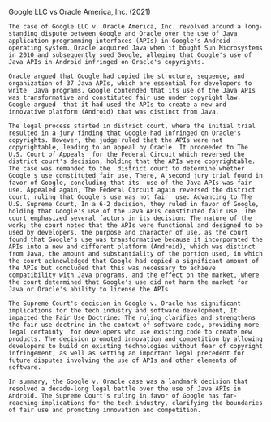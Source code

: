 Google LLC vs Oracle America, Inc. (2021)

    The case of Google LLC v. Oracle America, Inc. revolved around a long-standing dispute between Google and Oracle over the use of Java application programming interfaces (APIs) in Google's Android operating system. Oracle acquired Java when it bought Sun Microsystems in 2010 and subsequently sued Google, alleging that Google's use of Java APIs in Android infringed on Oracle's copyrights.
	
	Oracle argued that Google had copied the structure, sequence, and organization of 37 Java APIs, which are essential for developers to write  Java programs. Google contended that its use of the Java APIs was transformative and constituted fair use under copyright law. Google argued  that it had used the APIs to create a new and innovative platform (Android) that was distinct from Java.
	
	The legal process started in district court, where the initial trial resulted in a jury finding that Google had infringed on Oracle's  copyrights. However, the judge ruled that the APIs were not copyrightable, leading to an appeal by Oracle. It proceeded to The U.S. Court of Appeals  for the Federal Circuit which reversed the district court's decision, holding that the APIs were copyrightable. The case was remanded to the  district court to determine whether Google's use constituted fair use. There, A second jury trial found in favor of Google, concluding that its  use of the Java APIs was fair use. Appealed again, The Federal Circuit again reversed the district court, ruling that Google's use was not fair  use. Advancing to The U.S. Supreme Court, In a 6-2 decision, they ruled in favor of Google, holding that Google's use of the Java APIs constituted fair use. The court emphasized several factors in its decision: The nature of the work; the court noted that the APIs were functional and designed to be used by developers, the purpose and character of use, as the court found that Google's use was transformative because it incorporated the APIs into a new and different platform (Android), which was distinct from Java, the amount and substantiality of the portion used, in which the court acknowledged that Google had copied a significant amount of the APIs but concluded that this was necessary to achieve compatibility with Java programs, and the effect on the market, where the court determined that Google's use did not harm the market for Java or Oracle's ability to license the APIs.

	The Supreme Court's decision in Google v. Oracle has significant implications for the tech industry and software development, It impacted the Fair Use Doctrine: The ruling clarifies and strengthens the fair use doctrine in the context of software code, providing more legal certainty  for developers who use existing code to create new products. The decision promoted innovation and competition by allowing developers to build on existing technologies without fear of copyright infringement, as well as setting an important legal precedent for future disputes involving the use of APIs and other elements of software.
	
	In summary, the Google v. Oracle case was a landmark decision that resolved a decade-long legal battle over the use of Java APIs in Android. The Supreme Court's ruling in favor of Google has far-reaching implications for the tech industry, clarifying the boundaries of fair use and promoting innovation and competition.